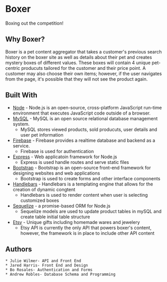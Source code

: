 # Boxer

Boxing out the competition!

## Why Boxer?

Boxer is a pet content aggregator that takes a customer's previous search history on the boxer site as well as details about
their pet and creates mystery boxes of different values. These boxes will contain 4 unique pet-centric producuts tailored 
for the customer and their price point. A customer may also choose their own items; however, if the user navigates from the page, it's possible that
they will not see the product again. 

## Built With

* [Node](https://nodejs.org/) - Node.js is an open-source, cross-platform JavaScript run-time environment that executes JavaScript code outside of a browser.
* [MySQL](https://www.mysql.com/) - MySQL is an open source relational database management system. 
    * MySQL stores viewed products, sold producuts, user details and user pet information
* [Firebase](https://firebase.google.com/) - Firebase provides a realtime database and backend as a service. 
    * Firebase is used for authentication   
* [Express](https://expressjs.com/) - Web applicatoin framework for Node.js
    * Express is used handle routes and serve static files
* [Bootstrap](https://getbootstrap.com/) - Bootstrap is an open-source front-end framework for designing websites and web applications
    * Bootstrap is used to create forms and other interface components
* [Handlebars](https://handlebarsjs.com/) - Handlebars is a templating engine that allows for the creation of dynamic congtent
    * Handlebars is used to render content when user is selecting customized boxes
* [Sequelize](docs.sequelizejs.com/) -  a promise-based ORM for Node.js 
    * Sequelize models are used to update product tables in mySQL and create table initial table structure 
* [Etsy](https://www.etsy.com/developers/documentation/getting_started/api_basics) - Unique gifts including homemade wares and jewelery
    * Etsy API is currently the only API that powers boxer's content, however, the framework is in place to include other API content




## Authors
    * Julie Wilmer- API and Front End
    * Jared Harris- Front End and Design
    * Bo Rosales- Authentication and Forms
    * Andrew Robles- Database Schema and Programming 






